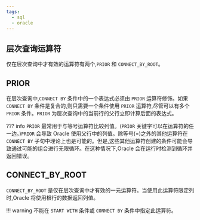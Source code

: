 ```yaml
---
tags:
  - sql
  - oracle
---
```



## 层次查询运算符

仅在层次查询中才有效的运算符有两个,`PRIOR` 和 `CONNECT_BY_ROOT`。

## PRIOR

在层次查询中,`CONNECT BY` 条件中的一个表达式必须由 `PRIOR` 运算符修饰。如果 `CONNECT BY` 条件是复合的,则只需要一个条件使用 `PRIOR` 运算符,尽管可以有多个 `PRIOR` 条件。`PRIOR` 为层次查询中的当前行的父行立即计算后面的表达式。

??? info 
    `PRIOR` 最常用于与等号运算符比较列值。(`PRIOR` 关键字可以在运算符的任一边。)`PRIOR` 会导致 Oracle 使用父行中的列值。除等号(=)之外的其他运算符在 `CONNECT BY` 子句中理论上也是可能的。但是,这些其他运算符创建的条件可能会导致通过可能的组合进行无限循环。在这种情况下,Oracle 会在运行时检测到循环并返回错误。


## CONNECT_BY_ROOT

`CONNECT_BY_ROOT` 是仅在层次查询中才有效的一元运算符。当使用此运算符限定列时,Oracle 将使用根行的数据返回列值。


!!! warning 
    不能在 `START WITH` 条件或 `CONNECT BY` 条件中指定此运算符。